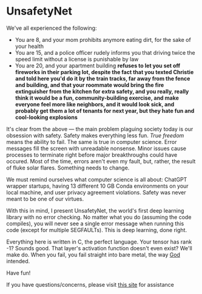 # UnsafetyNet

We've all experienced the following:
- You are 8, and your mom prohibits anymore eating dirt, for the sake of your health
- You are 15, and a police officer rudely informs you that driving twice the speed limit without a license is punishable by law
- You are 20, and your apartment building **refuses to let you set off fireworks in their parking lot, despite the fact that you texted Christie and told here you'd do it by the train tracks, far away from the fence and building, and that your roommate would bring the fire extinguisher from the kitchen for extra safety, and you really, really think it would be a fun, community-building exercise, and make everyone feel more like neighbors, and it would look sick, and probably get them a lot of tenants for next year, but they hate fun and cool-looking explosions**  

It's clear from the above &mdash; the main problem plaguing society today is our obsession with safety.
Safety makes everything less fun. *True freedom* means the ability to fail. The same is true in computer science. Error messages fill the screen with unreadable nonsense. Minor issues cause processes to terminate right before major breakthroughs could have occured. Most of the time, errors aren't even my fault, but, rather, the result of fluke solar flares. Something needs to change.  
  
We must remind ourselves what computer science is all about: ChatGPT wrapper startups, having 13 different 10 GB Conda environments on your local machine, and user privacy agreement violations. Safety was never meant to be one of our virtues.  

With this in mind, I present UnsafetyNet, the world's first deep learning library with no error checking. No matter what you do (assuming the code compiles), you will never see a single error message when running this code (except for multiple SEGFAULTs). This is deep learning, done right.  

Everything here is written in C, the perfect language. Your tensor has rank -1? Sounds good. That layer's activation function doesn't even exist? We'll make do. When you fail, you fail straight into bare metal, the way [God](https://www.bell-labs.com/usr/dmr/www/) intended.  

Have fun!

If you have questions/concerns, please visit [this site](https://www.freecodecamp.org/news/what-is-the-c-programming-language-beginner-tutorial/) for assistance
